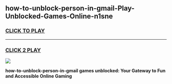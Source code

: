 
## how-to-unblock-person-in-gmail-Play-Unblocked-Games-Online-n1sne
<h3>
<a href="https://premium76.site?title=how-to-unblock-person-in-gmail&ref=25A">CLICK TO PLAY</a></h3>
<hr>

<h3>
<a href="https://premium76.site?title=how-to-unblock-person-in-gmail&ref=25A">CLICK 2 PLAY</a>
  
</h3>

<a href="https://premium76.site?title=how-to-unblock-person-in-gmail&ref=25A"><img src="https://clearcache.store/games.png"></a>


**how-to-unblock-person-in-gmail games unblocked: Your Gateway to Fun and Accessible Online Gaming**
